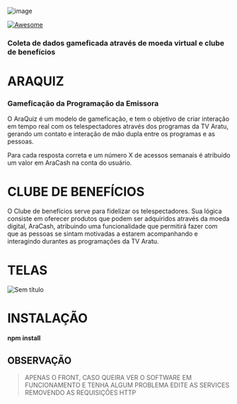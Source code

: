 ![image](https://user-images.githubusercontent.com/26856017/64269434-41178e80-cf10-11e9-8be2-c7a96bafe409.png)

 [![Awesome](https://img.shields.io/github/license/me42th/hack-ar-front)](https://awesome.re)
 
### Coleta de dados gameficada através de moeda virtual e clube de benefícios

# ARAQUIZ

### Gameficação da Programação da Emissora

O AraQuiz é um modelo de gameficação, e tem o objetivo de criar interação em tempo real com os telespectadores através dos programas da TV Aratu, gerando um contato e interação de mão dupla entre os programas e as pessoas.

Para cada resposta correta e um número X de acessos semanais é atribuído um valor em AraCash na conta do usuário.

# CLUBE DE BENEFÍCIOS

O Clube de benefícios serve para fidelizar os telespectadores. Sua lógica consiste em oferecer produtos que podem ser adquiridos através da moeda digital, AraCash, atribuindo uma funcionalidade que permitirá fazer com que as pessoas se sintam motivadas a estarem acompanhando e interagindo durantes as programações da TV Aratu.

# TELAS

![Sem título](https://user-images.githubusercontent.com/26856017/64287702-c6ae3500-cf36-11e9-9dbe-5b3204ab4ce5.png)


# INSTALAÇÃO

**npm install**

## OBSERVAÇÃO

> APENAS O FRONT, CASO QUEIRA VER O SOFTWARE EM FUNCIONAMENTO E TENHA ALGUM PROBLEMA EDITE AS SERVICES REMOVENDO AS REQUISIÇÕES HTTP
